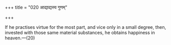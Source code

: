 +++
title = "020 आद्याद्यस्य गुणम्"

+++

If he practises virtue for the most part, and vice only in a small degree, then, invested with those same material substances, he obtains happiness in heaven.—(20)